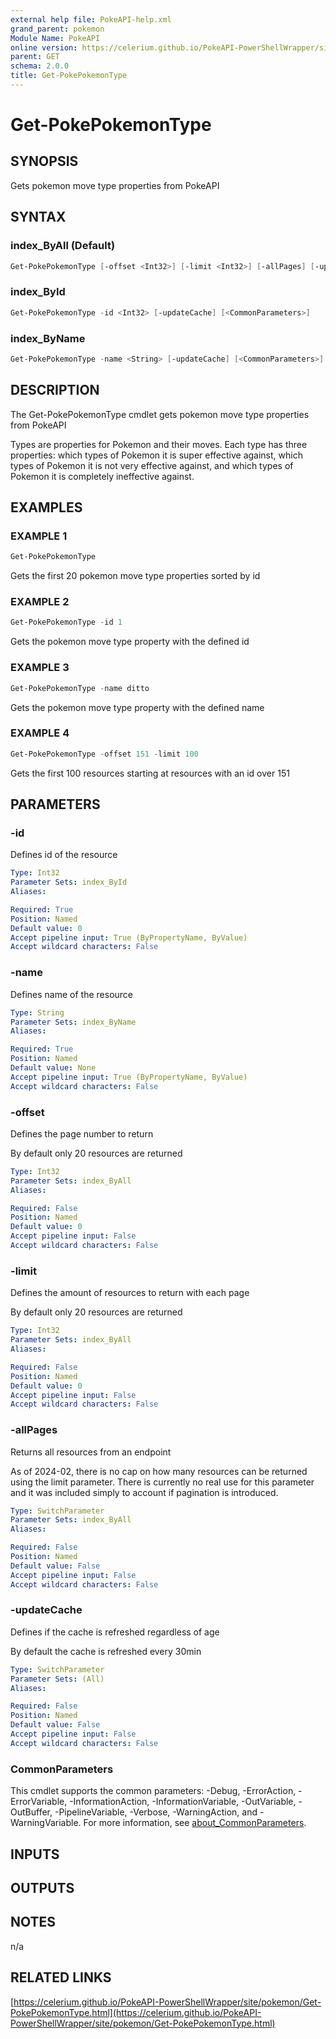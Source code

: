 ```yaml
---
external help file: PokeAPI-help.xml
grand_parent: pokemon
Module Name: PokeAPI
online version: https://celerium.github.io/PokeAPI-PowerShellWrapper/site/pokemon/Get-PokePokemonType.html
parent: GET
schema: 2.0.0
title: Get-PokePokemonType
---
```


# Get-PokePokemonType

## SYNOPSIS
Gets pokemon move type properties from PokeAPI

## SYNTAX

### index_ByAll (Default)
```powershell
Get-PokePokemonType [-offset <Int32>] [-limit <Int32>] [-allPages] [-updateCache] [<CommonParameters>]
```

### index_ById
```powershell
Get-PokePokemonType -id <Int32> [-updateCache] [<CommonParameters>]
```

### index_ByName
```powershell
Get-PokePokemonType -name <String> [-updateCache] [<CommonParameters>]
```

## DESCRIPTION
The Get-PokePokemonType cmdlet gets pokemon move type properties from PokeAPI

Types are properties for Pokemon and their moves.
Each type has
three properties: which types of Pokemon it is super effective against,
which types of Pokemon it is not very effective against, and which
types of Pokemon it is completely ineffective against.

## EXAMPLES

### EXAMPLE 1
```powershell
Get-PokePokemonType
```

Gets the first 20 pokemon move type properties sorted by id

### EXAMPLE 2
```powershell
Get-PokePokemonType -id 1
```

Gets the pokemon move type property with the defined id

### EXAMPLE 3
```powershell
Get-PokePokemonType -name ditto
```

Gets the pokemon move type property with the defined name

### EXAMPLE 4
```powershell
Get-PokePokemonType -offset 151 -limit 100
```

Gets the first 100 resources starting at resources with
an id over 151

## PARAMETERS

### -id
Defines id of the resource

```yaml
Type: Int32
Parameter Sets: index_ById
Aliases:

Required: True
Position: Named
Default value: 0
Accept pipeline input: True (ByPropertyName, ByValue)
Accept wildcard characters: False
```

### -name
Defines name of the resource

```yaml
Type: String
Parameter Sets: index_ByName
Aliases:

Required: True
Position: Named
Default value: None
Accept pipeline input: True (ByPropertyName, ByValue)
Accept wildcard characters: False
```

### -offset
Defines the page number to return

By default only 20 resources are returned

```yaml
Type: Int32
Parameter Sets: index_ByAll
Aliases:

Required: False
Position: Named
Default value: 0
Accept pipeline input: False
Accept wildcard characters: False
```

### -limit
Defines the amount of resources to return with each page

By default only 20 resources are returned

```yaml
Type: Int32
Parameter Sets: index_ByAll
Aliases:

Required: False
Position: Named
Default value: 0
Accept pipeline input: False
Accept wildcard characters: False
```

### -allPages
Returns all resources from an endpoint

As of 2024-02, there is no cap on how many resources can be
returned using the limit parameter.
There is currently no real
use for this parameter and it was included simply to account if
pagination is introduced.

```yaml
Type: SwitchParameter
Parameter Sets: index_ByAll
Aliases:

Required: False
Position: Named
Default value: False
Accept pipeline input: False
Accept wildcard characters: False
```

### -updateCache
Defines if the cache is refreshed regardless of age

By default the cache is refreshed every 30min

```yaml
Type: SwitchParameter
Parameter Sets: (All)
Aliases:

Required: False
Position: Named
Default value: False
Accept pipeline input: False
Accept wildcard characters: False
```

### CommonParameters
This cmdlet supports the common parameters: -Debug, -ErrorAction, -ErrorVariable, -InformationAction, -InformationVariable, -OutVariable, -OutBuffer, -PipelineVariable, -Verbose, -WarningAction, and -WarningVariable. For more information, see [about_CommonParameters](http://go.microsoft.com/fwlink/?LinkID=113216).

## INPUTS

## OUTPUTS

## NOTES
n/a

## RELATED LINKS

[https://celerium.github.io/PokeAPI-PowerShellWrapper/site/pokemon/Get-PokePokemonType.html](https://celerium.github.io/PokeAPI-PowerShellWrapper/site/pokemon/Get-PokePokemonType.html)

